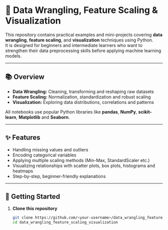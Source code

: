 # 📝 Data Wrangling, Feature Scaling & Visualization

This repository contains practical examples and mini-projects covering **data wrangling**, **feature scaling**, and **visualization** techniques using Python.  
It is designed for beginners and intermediate learners who want to strengthen their data preprocessing skills before applying machine learning models.

---

## 📚 Overview

- **Data Wrangling:** Cleaning, transforming and reshaping raw datasets  
- **Feature Scaling:** Normalization, standardization and robust scaling  
- **Visualization:** Exploring data distributions, correlations and patterns  

All notebooks use popular Python libraries like **pandas**, **NumPy**, **scikit-learn**, **Matplotlib** and **Seaborn**.

---

## ✨ Features

- Handling missing values and outliers  
- Encoding categorical variables  
- Applying multiple scaling methods (Min-Max, StandardScaler etc.)  
- Visualizing relationships with scatter plots, box plots, histograms and heatmaps  
- Step-by-step, beginner-friendly explanations  

---

## 🚀 Getting Started

1. **Clone this repository**
   ```bash
   git clone https://github.com/<your-username>/data_wrangling_feature_scaling_visualization.git
   cd data_wrangling_feature_scaling_visualization
